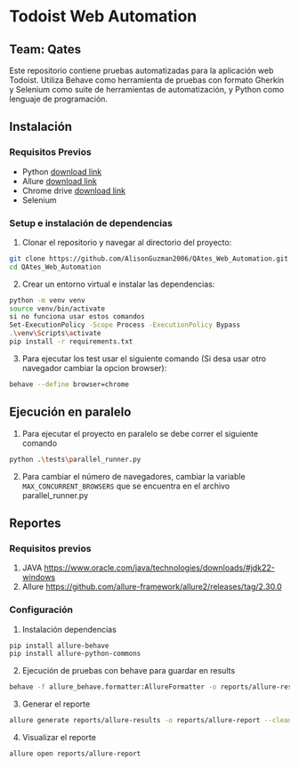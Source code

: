 # Todoist Web Automation
## Team: Qates
Este repositorio contiene pruebas automatizadas para la aplicación web Todoist. Utiliza Behave como herramienta de pruebas con formato Gherkin y Selenium como suite de herramientas de automatización, y Python como lenguaje de programación.
## Instalación
### Requisitos Previos
- Python [download link](https://www.python.org/downloads/)
- Allure [download link](https://allurereport.org/docs/install/)
- Chrome drive [download link](https://googlechromelabs.github.io/chrome-for-testing/#stable)
- Selenium 
### Setup e instalación de dependencias
1. Clonar el repositorio y navegar al directorio del proyecto:
```bash
git clone https://github.com/AlisonGuzman2006/QAtes_Web_Automation.git
cd QAtes_Web_Automation
```
2. Crear un entorno virtual e instalar las dependencias:


```bash
python -m venv venv
source venv/bin/activate
si no funciona usar estos comandos 
Set-ExecutionPolicy -Scope Process -ExecutionPolicy Bypass
.\venv\Scripts\activate
pip install -r requirements.txt
 ```
3. Para ejecutar los test usar el siguiente comando (Si desa usar otro navegador cambiar la opcion browser):
```bash
behave --define browser=chrome
 ``` 
## Ejecución en paralelo
 1. Para ejecutar el proyecto en paralelo se debe correr el siguiente comando
 ```bash
python .\tests\parallel_runner.py
```
2. Para cambiar el número de navegadores, cambiar la variable `MAX_CONCURRENT_BROWSERS` que se encuentra en el archivo parallel_runner.py
## Reportes
### Requisitos previos
1. JAVA https://www.oracle.com/java/technologies/downloads/#jdk22-windows
2. Allure https://github.com/allure-framework/allure2/releases/tag/2.30.0

### Configuración
1. Instalación dependencias 
```bash
pip install allure-behave
pip install allure-python-commons
 ``` 
2. Ejecución de pruebas con behave para guardar en results
```bash
behave -f allure_behave.formatter:AllureFormatter -o reports/allure-results ./features

 ``` 
3. Generar el reporte
```bash
allure generate reports/allure-results -o reports/allure-report --clean

 ``` 
4. Visualizar el reporte
```bash
allure open reports/allure-report
``` 


